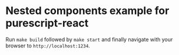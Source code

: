 # Nested components example for purescript-react

Run `make build` followed by `make start` and finally navigate with your browser to `http://localhost:1234`.